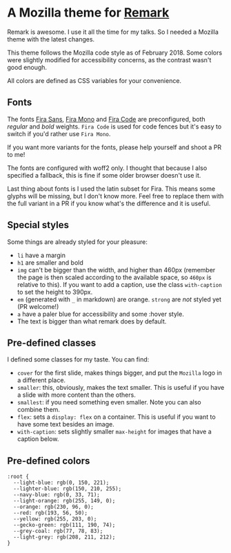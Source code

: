 # A Mozilla theme for [Remark](https://remarkjs.com/)

Remark is awesome. I use it all the time for my talks. So I needed a Mozilla
theme with the latest changes.

This theme follows the Mozilla code style as of February 2018. Some colors were
slightly modified for accessibility concerns, as the contrast wasn't good
enough.

All colors are defined as CSS variables for your convenience.

## Fonts
The fonts [Fira Sans](https://github.com/carrois/Fira/),
[Fira Mono](https://github.com/carrois/Fira/) and [Fira Code](https://github.com/tonsky/FiraCode)
are preconfigured, both _regular_ and _bold_ weights. `Fira Code` is used for
code fences but it's easy to switch if you'd rather use `Fira Mono`.

If you want more variants for the fonts, please help yourself and shoot a PR to me!

The fonts are configured with woff2 only. I thought that because I also
specified a fallback, this is fine if some older browser doesn't use it.

Last thing about fonts is I used the latin subset for Fira. This means some
glyphs will be missing, but I don't know more. Feel free to replace them with
the full variant in a PR if you know what's the difference and it is useful.

## Special styles

Some things are already styled for your pleasure:

* `li` have a margin
* `h1` are smaller and bold
* `img` can't be bigger than the width, and higher than 460px (remember the page
  is then scaled according to the available space, so `460px` is relative to
  this). If you want to add a caption, use the class `with-caption` to set the
  height to 390px.
* `em` (generated with `_` in markdown) are orange. `strong` are _not_ styled
  yet (PR welcome!)
* `a` have a paler blue for accessibility and some :hover style.
* The text is bigger than what remark does by default.

## Pre-defined classes

I defined some classes for my taste. You can find:

* `cover` for the first slide, makes things bigger, and put the `Mozilla` logo
  in a different place.
* `smaller`: this, obviously, makes the text smaller. This is useful if you have a
  slide with more content than the others.
* `smallest`: if you need something even smaller. Note you can also combine
  them.
* `flex`: sets a `display: flex` on a container. This is useful if you want to
  have some text besides an image.
* `with-caption`: sets slightly smaller `max-height` for images that have a
  caption below.

## Pre-defined colors

```
:root {
  --light-blue: rgb(0, 150, 221);
  --lighter-blue: rgb(150, 210, 255);
  --navy-blue: rgb(0, 33, 71);
  --light-orange: rgb(255, 149, 0);
  --orange: rgb(230, 96, 0);
  --red: rgb(193, 56, 50);
  --yellow: rgb(255, 203, 0);
  --gecko-green: rgb(111, 190, 74);
  --grey-coal: rgb(77, 78, 83);
  --light-grey: rgb(208, 211, 212);
}
```
